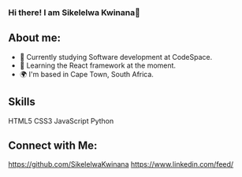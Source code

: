 ### Hi there! I am Sikelelwa Kwinana👋


## About me:
- 🔭 Currently studying Software development at CodeSpace.
- 🌱 Learning the React framework at the moment.
- 🌍 I'm based in Cape Town, South Africa.
## Skills
HTML5 CSS3 JavaScript Python

## Connect with Me: 
  https://github.com/SikelelwaKwinana https://www.linkedin.com/feed/

